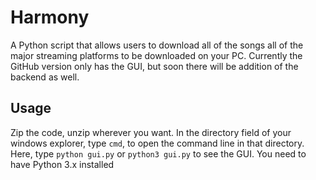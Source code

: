 # Harmony
 A Python script that allows users to download all of the songs all of the major streaming platforms to be downloaded on your PC. Currently the GitHub version only has the GUI, but soon there will be addition of the backend as well.
 
## Usage
 Zip the code, unzip wherever you want. In the directory field of your windows explorer, type `cmd`, to open the command line in that directory. Here, type `python gui.py` or `python3 gui.py` to see the GUI. You need to have Python 3.x installed
